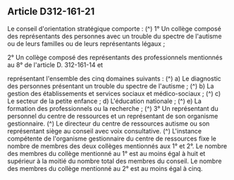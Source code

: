 ## Article D312-161-21

Le conseil d'orientation stratégique comporte : (^)
1° Un collège composé des représentants des personnes avec un trouble du spectre de l'autisme ou de leurs
familles ou de leurs représentants légaux ;


2° Un collège composé des représentants des professionnels mentionnés au 8° de l'article D. 312-161-14 et

représentant l'ensemble des cinq domaines suivants : (^)
a) Le diagnostic des personnes présentant un trouble du spectre de l'autisme ; (^)
b) La gestion des établissements et services sociaux et médico-sociaux ; (^)
c) Le secteur de la petite enfance ;
d) L'éducation nationale ; (^)
e) La formation des professionnels ou la recherche ; (^)
3° Un représentant du personnel du centre de ressources et un représentant de son organisme gestionnaire. (^)
Le directeur du centre de ressources autisme ou son représentant siège au conseil avec voix consultative. (^)
L'instance compétente de l'organisme gestionnaire du centre de ressources fixe le nombre de membres des
deux collèges mentionnés aux 1° et 2°. Le nombre des membres du collège mentionné au 1° est au moins
égal à huit et supérieur à la moitié du nombre total des membres du conseil. Le nombre des membres du
collège mentionné au 2° est au moins égal à cinq.

